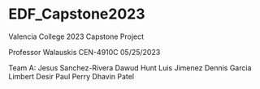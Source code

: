 # EDF_Capstone2023
Valencia College 2023 Capstone Project

Professor Walauskis
CEN-4910C
05/25/2023

Team A:
Jesus Sanchez-Rivera
Dawud Hunt
Luis Jimenez
Dennis Garcia
Limbert Desir 
Paul Perry
Dhavin Patel

